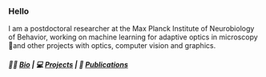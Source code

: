 ### Hello

I am a postdoctoral researcher at the Max Planck Institute of Neurobiology of Behavior, working on machine learning for adaptive optics in microscopy🔬and other projects with optics, computer vision and graphics.

##### 👨‍🎓 [Bio](https://www.linkedin.com/in/ivan-vishniakou-9335a917a/)  | 💻 [Projects](https://ivan-vishniakou.github.io/portfolio)  | 📜 [Publications](https://ivan-vishniakou.github.io/publications)
